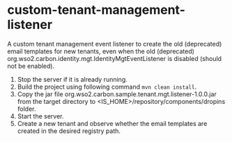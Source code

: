 # custom-tenant-management-listener
A custom tenant management event listener to create the old (deprecated) email templates for new tenants, even when the old (deprecated) org.wso2.carbon.identity.mgt.IdentityMgtEventListener is disabled (should not be enabled).
1) Stop the server if it is already running.
2) Build the project using following command ```mvn clean install```.
3) Copy the jar file org.wso2.carbon.sample.tenant.mgt.listener-1.0.0.jar from the target directory to <IS_HOME>/repository/components/dropins folder.
4) Start the server.
5) Create a new tenant and observe whether the email templates are created in the desired registry path.